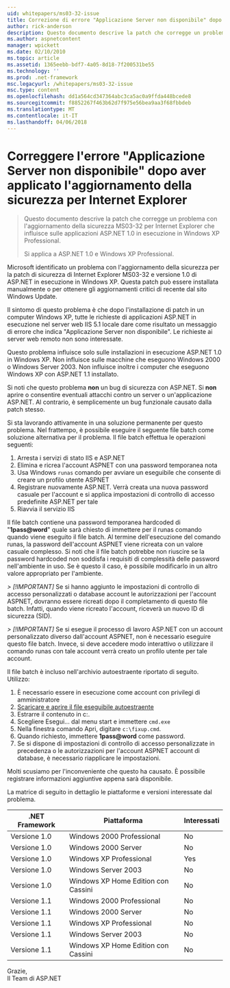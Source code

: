 ```yaml
---
uid: whitepapers/ms03-32-issue
title: Correzione di errore "Applicazione Server non disponibile" dopo aver applicato l'aggiornamento della sicurezza per Internet Explorer | Documenti Microsoft
author: rick-anderson
description: Questo documento descrive la patch che corregge un problema con l'aggiornamento della sicurezza MS03-32 per Internet Explorer che influisce sulle applicazioni ASP.NET 1.0 in esecuzione nell'elemento di lavoro...
ms.author: aspnetcontent
manager: wpickett
ms.date: 02/10/2010
ms.topic: article
ms.assetid: 1365eebb-bdf7-4a05-8d18-7f200531be55
ms.technology: ''
ms.prod: .net-framework
msc.legacyurl: /whitepapers/ms03-32-issue
msc.type: content
ms.openlocfilehash: dd1a564cd347364abc3ca5ac0a9ffda448bcede8
ms.sourcegitcommit: f8852267f463b62d7f975e56bea9aa3f68fbbdeb
ms.translationtype: MT
ms.contentlocale: it-IT
ms.lasthandoff: 04/06/2018
---
```

<a name="fix-for-server-application-unavailable-error-after-applying-security-update-for-ie"></a>Correggere l'errore "Applicazione Server non disponibile" dopo aver applicato l'aggiornamento della sicurezza per Internet Explorer
====================
> Questo documento descrive la patch che corregge un problema con l'aggiornamento della sicurezza MS03-32 per Internet Explorer che influisce sulle applicazioni ASP.NET 1.0 in esecuzione in Windows XP Professional.
> 
> Si applica a ASP.NET 1.0 e Windows XP Professional.


Microsoft identificato un problema con l'aggiornamento della sicurezza per la patch di sicurezza di Internet Explorer MS03-32 e versione 1.0 di ASP.NET in esecuzione in Windows XP. Questa patch può essere installata manualmente o per ottenere gli aggiornamenti critici di recente dal sito Windows Update.

Il sintomo di questo problema è che dopo l'installazione di patch in un computer Windows XP, tutte le richieste di applicazioni ASP.NET in esecuzione nel server web IIS 5.1 locale dare come risultato un messaggio di errore che indica "Applicazione Server non disponibile". Le richieste ai server web remoto non sono interessate.

Questo problema influisce solo sulle installazioni in esecuzione ASP.NET 1.0 in Windows XP. Non influisce sulle macchine che eseguono Windows 2000 o Windows Server 2003. Non influisce inoltre i computer che eseguono Windows XP con ASP.NET 1.1 installato.

Si noti che questo problema **non** un bug di sicurezza con ASP.NET. Si **non** aprire o consentire eventuali attacchi contro un server o un'applicazione ASP.NET. Al contrario, è semplicemente un bug funzionale causato dalla patch stesso.

Si sta lavorando attivamente in una soluzione permanente per questo problema. Nel frattempo, è possibile eseguire il seguente file batch come soluzione alternativa per il problema. Il file batch effettua le operazioni seguenti:

1. Arresta i servizi di stato IIS e ASP.NET
2. Elimina e ricrea l'account ASPNET con una password temporanea nota
3. Usa Windows `runas` comando per avviare un eseguibile che consente di creare un profilo utente ASPNET
4. Registrare nuovamente ASP.NET. Verrà creata una nuova password casuale per l'account e si applica impostazioni di controllo di accesso predefinite ASP.NET per tale
5. Riavvia il servizio IIS

Il file batch contiene una password temporanea hardcoded di "<strong>1pass@word</strong>" quale sarà chiesto di immettere per il runas comando quando viene eseguito il file batch. Al termine dell'esecuzione del comando runas, la password dell'account ASPNET viene ricreata con un valore casuale complesso. Si noti che il file batch potrebbe non riuscire se la password hardcoded non soddisfa i requisiti di complessità delle password nell'ambiente in uso. Se è questo il caso, è possibile modificarlo in un altro valore appropriato per l'ambiente.

*> [!IMPORTANT]* Se si hanno aggiunto le impostazioni di controllo di accesso personalizzati o database account le autorizzazioni per l'account ASPNET, dovranno essere ricreati dopo il completamento di questo file batch. Infatti, quando viene ricreato l'account, riceverà un nuovo ID di sicurezza (SID).

*> [!IMPORTANT]* Se si esegue il processo di lavoro ASP.NET con un account personalizzato diverso dall'account ASPNET, non è necessario eseguire questo file batch. Invece, si deve accedere modo interattivo o utilizzare il comando runas con tale account verrà creato un profilo utente per tale account.

Il file batch è incluso nell'archivio autoestraente riportato di seguito. Utilizzo:

1. È necessario essere in esecuzione come account con privilegi di amministratore
2. [Scaricare e aprire il file eseguibile autoestraente](ms03-32-issue/_static/fixup1.exe)
3. Estrarre il contenuto in c:\.
4. Scegliere Esegui... dal menu start e immettere `cmd.exe`
5. Nella finestra comando Apri, digitare `c:\fixup.cmd`.
6. Quando richiesto, immettere <strong>1pass@word</strong> come password.
7. Se si dispone di impostazioni di controllo di accesso personalizzate in precedenza o le autorizzazioni per l'account ASPNET account di database, è necessario riapplicare le impostazioni.

Molti scusiamo per l'inconveniente che questo ha causato. È possibile registrare informazioni aggiuntive appena sarà disponibile.

La matrice di seguito in dettaglio le piattaforme e versioni interessate dal problema.

| .NET Framework | Piattaforma | Interessati |
| --- | --- | --- |
| Versione 1.0 | Windows 2000 Professional | No |
| Versione 1.0 | Windows 2000 Server | No |
| Versione 1.0 | Windows XP Professional | Yes |
| Versione 1.0 | Windows Server 2003 | No |
| Versione 1.0 | Windows XP Home Edition con Cassini | No |
| Versione 1.1 | Windows 2000 Professional | No |
| Versione 1.1 | Windows 2000 Server | No |
| Versione 1.1 | Windows XP Professional | No |
| Versione 1.1 | Windows Server 2003 | No |
| Versione 1.1 | Windows XP Home Edition con Cassini | No |

Grazie,   
 Il Team di ASP.NET
